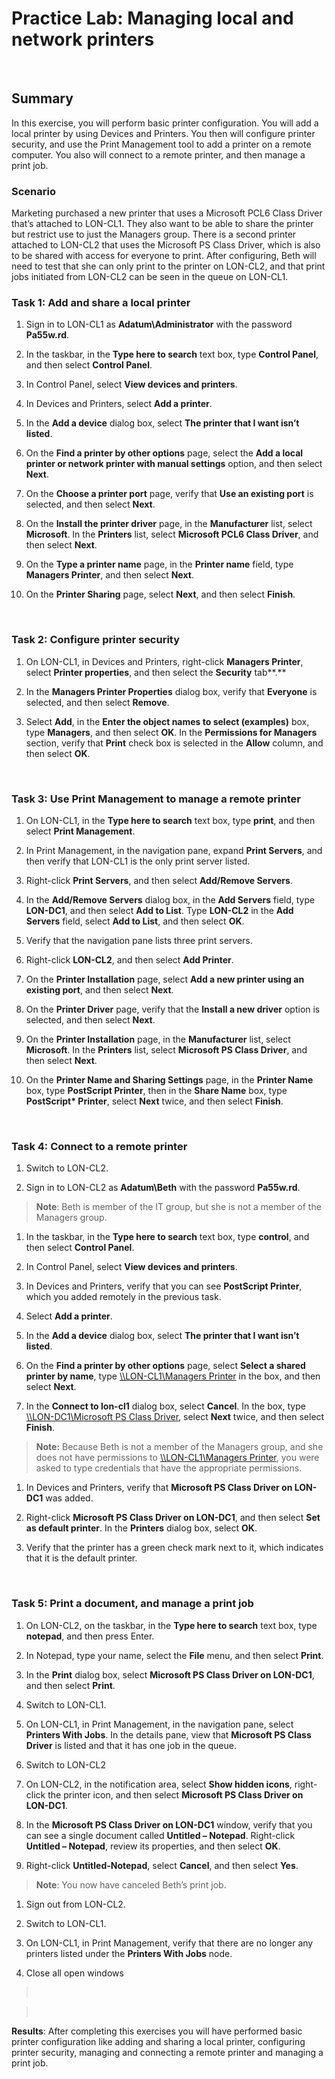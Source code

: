 Practice Lab: Managing local and network printers
=================================================

 

## Summary

In this exercise, you will perform basic printer configuration. You will add a
local printer by using Devices and Printers. You then will configure printer
security, and use the Print Management tool to add a printer on a remote
computer. You also will connect to a remote printer, and then manage a print
job.

### Scenario

Marketing purchased a new printer that uses a Microsoft PCL6 Class Driver that’s
attached to LON-CL1. They also want to be able to share the printer but restrict
use to just the Managers group. There is a second printer attached to LON-CL2
that uses the Microsoft PS Class Driver, which is also to be shared with access
for everyone to print. After configuring, Beth will need to test that she can
only print to the printer on LON-CL2, and that print jobs initiated from LON-CL2
can be seen in the queue on LON-CL1.

### Task 1: Add and share a local printer

1.  Sign in to LON-CL1 as **Adatum\\Administrator** with the password
    **Pa55w.rd**.

2.  In the taskbar, in the **Type here to search** text box, type **Control
    Panel**, and then select **Control Panel**.

3.  In Control Panel, select **View devices and printers**.

4.  In Devices and Printers, select **Add a printer**.

5.  In the **Add a device** dialog box, select **The printer that I want isn’t
    listed**.

6.  On the **Find a printer by other options** page, select the **Add a local
    printer or network printer with manual settings** option, and then select
    **Next**.

7.  On the **Choose a printer port** page, verify that **Use an existing port**
    is selected, and then select **Next**.

8.  On the **Install the printer driver** page, in the **Manufacturer** list,
    select **Microsoft**. In the **Printers** list, select **Microsoft PCL6
    Class Driver**, and then select **Next**.

9.  On the **Type a printer name** page, in the **Printer name** field, type
    **Managers Printer**, and then select **Next**.

10. On the **Printer Sharing** page, select **Next**, and then select
    **Finish**.

 

### Task 2: Configure printer security

1.  On LON-CL1, in Devices and Printers, right-click **Managers Printer**,
    select **Printer properties**, and then select the **Security** tab**.**

2.  In the **Managers Printer Properties** dialog box, verify that **Everyone**
    is selected, and then select **Remove**.

3.  Select **Add**, in the **Enter the object names to select (examples)** box,
    type **Managers**, and then select **OK**. In the **Permissions for
    Managers** section, verify that **Print** check box is selected in the
    **Allow** column, and then select **OK**.

 

### Task 3: Use Print Management to manage a remote printer

1.  On LON-CL1, in the **Type here to search** text box, type **print**, and
    then select **Print Management**.

2.  In Print Management, in the navigation pane, expand **Print Servers**, and
    then verify that LON-CL1 is the only print server listed.

3.  Right-click **Print Servers**, and then select **Add/Remove Servers**.

4.  In the **Add/Remove Servers** dialog box, in the **Add Servers** field, type
    **LON-DC1**, and then select **Add to List**. Type **LON-CL2** in the **Add
    Servers** field, select **Add to List**, and then select **OK**.

5.  Verify that the navigation pane lists three print servers.

6.  Right-click **LON-CL2**, and then select **Add Printer**.

7.  On the **Printer Installation** page, select **Add a new printer using an
    existing port**, and then select **Next**.

8.  On the **Printer Driver** page, verify that the **Install a new driver**
    option is selected, and then select **Next**.

9.  On the **Printer Installation** page, in the **Manufacturer** list, select
    **Microsoft**. In the **Printers** list, select **Microsoft PS Class
    Driver**, and then select **Next**.

10. On the **Printer Name and Sharing Settings** page, in the **Printer Name**
    box, type **PostScript Printer**, then in the **Share Name** box, type
    **PostScript\* Printer**, select **Next** twice, and then select **Finish**.

 

### Task 4: Connect to a remote printer

1.  Switch to LON-CL2.

2.  Sign in to LON-CL2 as **Adatum\\Beth** with the password **Pa55w.rd**.

>   **Note**: Beth is member of the IT group, but she is not a member of the
>   Managers group.

1.  In the taskbar, in the **Type here to search** text box, type **control**,
    and then select **Control Panel**.

2.  In Control Panel, select **View devices and printers**.

3.  In Devices and Printers, verify that you can see **PostScript Printer**,
    which you added remotely in the previous task.

4.  Select **Add a printer**.

5.  In the **Add a device** dialog box, select **The printer that I want isn’t
    listed**.

6.  On the **Find a printer by other options** page, select **Select a shared
    printer by name**, type [\\\\LON-CL1\\Managers
    Printer](file:///\\LON-CL1\Managers%20Printer) in the box, and then select
    **Next**.

7.  In the **Connect to lon-cl1** dialog box, select **Cancel**. In the box,
    type [\\\\LON-DC1\\Microsoft PS Class
    Driver](file:///\\LON-DC1\Microsoft%20PS%20Class%20Driver), select **Next**
    twice, and then select **Finish**.

>   **Note:** Because Beth is not a member of the Managers group, and she does
>   not have permissions to [\\\\LON-CL1\\Managers
>   Printer](file:///\\LON-CL1\Managers%20Printer), you were asked to type
>   credentials that have the appropriate permissions.

1.  In Devices and Printers, verify that **Microsoft PS Class Driver on
    LON-DC1** was added.

2.  Right-click **Microsoft PS Class Driver on LON-DC1**, and then select **Set
    as default printer**. In the **Printers** dialog box, select **OK**.

3.  Verify that the printer has a green check mark next to it, which indicates
    that it is the default printer.

 

### Task 5: Print a document, and manage a print job

1.  On LON-CL2, on the taskbar, in the **Type here to search** text box, type
    **notepad**, and then press Enter.

2.  In Notepad, type your name, select the **File** menu, and then select
    **Print**.

3.  In the **Print** dialog box, select **Microsoft PS Class Driver on
    LON-DC1**, and then select **Print**.

4.  Switch to LON-CL1.

5.  On LON-CL1, in Print Management, in the navigation pane, select **Printers
    With Jobs**. In the details pane, view that **Microsoft PS Class Driver** is
    listed and that it has one job in the queue.

6.  Switch to LON-CL2

7.  On LON-CL2, in the notification area, select **Show hidden icons**,
    right-click the printer icon, and then select **Microsoft PS Class Driver on
    LON-DC1**.

8.  In the **Microsoft PS Class Driver on LON-DC1** window, verify that you can
    see a single document called **Untitled – Notepad**. Right-click **Untitled
    – Notepad**, review its properties, and then select **OK**.

9.  Right-click **Untitled-Notepad**, select **Cancel**, and then select
    **Yes**.

>   **Note**: You now have canceled Beth’s print job.

1.  Sign out from LON-CL2.

2.  Switch to LON-CL1.

3.  On LON-CL1, in Print Management, verify that there are no longer any
    printers listed under the **Printers With Jobs** node.

4.  Close all open windows

>    

>    

**Results**: After completing this exercises you will have performed basic
printer configuration like adding and sharing a local printer, configuring
printer security, managing and connecting a remote printer and managing a print
job.

